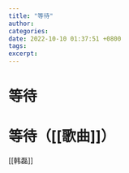 ```yaml
---
title: "等待"
author: 
categories: 
date: 2022-10-10 01:37:51 +0800
tags: 
excerpt: 
---
```





# 等待





# 等待（[[歌曲]]）


[[韩磊]]


